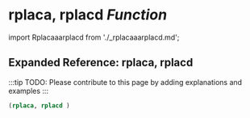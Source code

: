 # **rplaca, rplacd** *Function*

import Rplacaaarplacd from './_rplacaaarplacd.md';

<Rplacaaarplacd />

## Expanded Reference: rplaca, rplacd

:::tip
TODO: Please contribute to this page by adding explanations and examples
:::

```lisp
(rplaca, rplacd )
```
